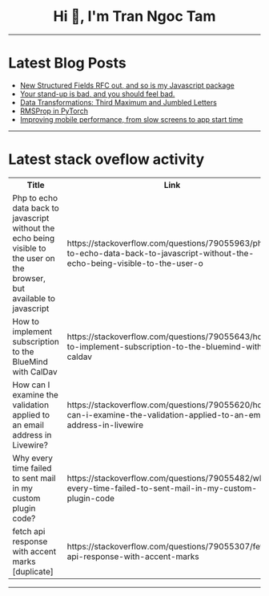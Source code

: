 <h1 align="center">Hi 👋, I'm Tran Ngoc Tam</h1>

---

# Latest Blog Posts 
<!-- BLOG-POST-LIST:START -->
- [New Structured Fields RFC out, and so is my Javascript package](https://dev.to/evert/new-structured-fields-rfc-out-and-so-is-my-javascript-package-o4l)
- [Your stand-up is bad, and you should feel bad.](https://dev.to/kleeut/your-stand-up-is-bad-and-you-should-feel-bad-2l8k)
- [Data Transformations: Third Maximum and Jumbled Letters](https://dev.to/aplgr/data-transformations-third-maximum-and-jumbled-letters-np3)
- [RMSProp in PyTorch](https://dev.to/hyperkai/rmsprop-in-pytorch-1hlo)
- [Improving mobile performance, from slow screens to app start time](https://dev.to/iamjpsharma/improving-mobile-performance-from-slow-screens-to-app-start-time-3gc3)
<!-- BLOG-POST-LIST:END -->

---

# Latest stack oveflow activity
<table>
  <tr><th>Title</th><th>Link</th></tr>
  <!-- STACKOVERFLOW:START --><tr><td>Php to echo data back to javascript without the echo being visible to the user on the browser, but available to javascript</td><td>https://stackoverflow.com/questions/79055963/php-to-echo-data-back-to-javascript-without-the-echo-being-visible-to-the-user-o</td></tr><tr><td>How to implement subscription to the BlueMind with CalDav</td><td>https://stackoverflow.com/questions/79055643/how-to-implement-subscription-to-the-bluemind-with-caldav</td></tr><tr><td>How can I examine the validation applied to an email address in Livewire?</td><td>https://stackoverflow.com/questions/79055620/how-can-i-examine-the-validation-applied-to-an-email-address-in-livewire</td></tr><tr><td>Why every time failed to sent mail in my custom plugin code?</td><td>https://stackoverflow.com/questions/79055482/why-every-time-failed-to-sent-mail-in-my-custom-plugin-code</td></tr><tr><td>fetch api response with accent marks [duplicate]</td><td>https://stackoverflow.com/questions/79055307/fetch-api-response-with-accent-marks</td></tr><!-- STACKOVERFLOW:END -->
</table>

---


